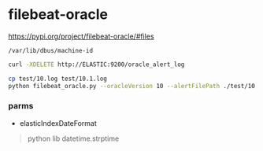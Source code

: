 # filebeat-oracle
https://pypi.org/project/filebeat-oracle/#files


```
/var/lib/dbus/machine-id
```


```sh
curl -XDELETE http://ELASTIC:9200/oracle_alert_log

cp test/10.log test/10.1.log
python filebeat_oracle.py --oracleVersion 10 --alertFilePath ./test/10.log --elasticHost elastic --elasticPort 9200 --elasticIndexDateFormat "%Y"
```

### parms
- elasticIndexDateFormat
> python lib datetime.strptime
